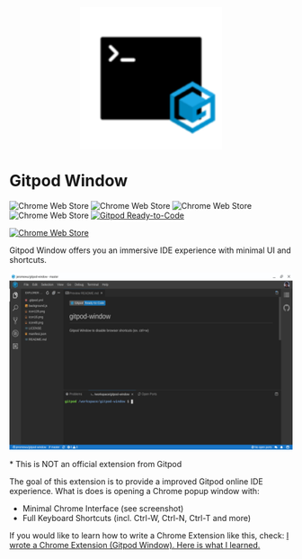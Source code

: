 <img src="./icon128.png" style="display:block;margin-left:auto;margin-right:auto;width:50%;" />

# Gitpod Window

![Chrome Web Store](https://img.shields.io/chrome-web-store/v/jhpkbhdoenpnfnnkelgpikndadikogdl)
![Chrome Web Store](https://img.shields.io/chrome-web-store/rating/jhpkbhdoenpnfnnkelgpikndadikogdl)
![Chrome Web Store](https://img.shields.io/chrome-web-store/rating-count/jhpkbhdoenpnfnnkelgpikndadikogdl)
![Chrome Web Store](https://img.shields.io/chrome-web-store/users/jhpkbhdoenpnfnnkelgpikndadikogdl)
[![Gitpod Ready-to-Code](https://img.shields.io/badge/Gitpod-Ready--to--Code-blue?logo=gitpod)](https://gitpod.io/#https://github.com/jeromewu/gitpod-window) 

[![Chrome Web Store](https://developer.chrome.com/webstore/images/ChromeWebStore_Badge_v2_206x58.png)](https://chrome.google.com/webstore/detail/gitpod-window/jhpkbhdoenpnfnnkelgpikndadikogdl)

Gitpod Window offers you an immersive IDE experience with minimal UI and shortcuts.

![](./images/gitpod-window-screenshot.png)

\* This is NOT an official extension from Gitpod

The goal of this extension is to provide a improved Gitpod online IDE experience. What is does is opening a Chrome popup window with:

- Minimal Chrome Interface (see screenshot)
- Full Keyboard Shortcuts (incl. Ctrl-W, Ctrl-N, Ctrl-T and more)

If you would like to learn how to write a Chrome Extension like this, check: [I wrote a Chrome Extension (Gitpod Window). Here is what I learned.](https://medium.com/@jeromewus/i-wrote-a-chrome-extension-gitpod-window-here-is-what-i-learned-8583a3a179dd)
